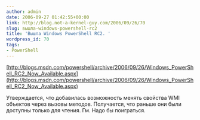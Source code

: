 ```yaml
---
author: admin
date: 2006-09-27 01:42:55+00:00
link: http://blog.not-a-kernel-guy.com/2006/09/26/70
slug: вышла-windows-powershell-rc2
title: 'Вышла Windows PowerShell RC2. '
wordpress_id: 70
tags:
- PowerShell
---
```


[http://blogs.msdn.com/powershell/archive/2006/09/26/Windows_PowerShell_RC2_Now_Available.aspx](http://blogs.msdn.com/powershell/archive/2006/09/26/Windows_PowerShell_RC2_Now_Available.aspx)

Утверждается, что добавилась возможность менять свойства WMI объектов через вызовы методов. Получается, что раньше они были доступны только для чтения. Гм. Надо бы поиграться.
